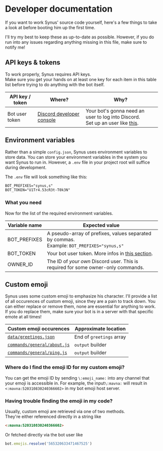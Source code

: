 # Developer documentation

If you want to work Synus' source code yourself, here's a few things to take a look at before
booting him up the first time.

I'll try my best to keep these as up-to-date as possible. However, if you do run into any issues
regarding anything missing in this file, make sure to notify me!

## API keys & tokens

To work properly, Synus requires API keys.  
Make sure you get your hands on at least one key for each item in this table list before trying
to do anything with the bot itself.

| API key / token | Where?                                                                       | Why?                                                                                                                                                                |
|-----------------|------------------------------------------------------------------------------|---------------------------------------------------------------------------------------------------------------------------------------------------------------------|
| Bot user token  | [Discord developer console](https://discordapp.com/developers/applications/) | Your bot's gonna need an user to log into Discord.<br>Set up an user like [this](https://discordjs.guide/preparations/setting-up-a-bot-application.html).||are neat |

## Environment variables

Rather than a simple `config.json`, Synus uses environment variables to store data. You can store
your environment variables in the system you want Synus to run in. However, a `.env` file in your
project root will suffice during development.

The `.env` file will look something like this:

```md
BOT_PREFIXES="synus,s"
BOT_TOKEN="U1Tr4.53cR3t-T0k3N"
```

### What you need

Now for the list of the required environment variables.

| Variable name | Expected value                                                                                 |
|---------------|------------------------------------------------------------------------------------------------|
| BOT_PREFIXES  | A pseudo-array of prefixes, values separated by commas. <br> Example: `BOT_PREFIXES="synus,s"` |
| BOT_TOKEN     | Your bot user token. More infos in [this section](#API-keys-&-tokens).                         |
| OWNER_ID      | The ID of *your own* Discord user. This is required for some owner-only commands.              |

## Custom emoji

Synus uses some custom emoji to emphasize his character. I'll provide a list of all occurences of
custom emoji, since they are a pain to track down. You can either replace or remove them, none
are essential for anything to work. If you do replace them, make sure your bot is in a server
with that specific emote at all times!

| Custom emoji occurences                                     | Approximate location     |
|-------------------------------------------------------------|--------------------------|
| [`data/greetings.json`](../data/greetings.json)             | End of `greetings` array |
| [`commands/general/about.js`](../commands/general/about.js) | `output` builder         |
| [`commands/general/ping.js`](../commands/general/ping.js)   | `output` builder         |

### Where do I find the emoji ID for my custom emoji?

You can get the emoji ID by sending `\:emoji_name:` into any channel that your emoji is accessible
in. For example, the input`\:mavna:` will result in `<:mavna:520310830240366602>` in my bot emoji
host server.

### Having trouble finding the emoji in my code?

Usually, custom emoji are retrieved via one of two methods.<br>
They're either referenced directly in a string like

```md
<:mavna:520310830240366602>
```

Or fetched directly via the bot user like

```js
bot.emojis.resolve('565320633471467525')
```
